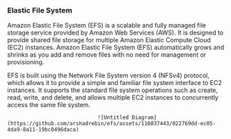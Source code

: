 ### Elastic File System

Amazon Elastic File System (EFS) is a scalable and fully managed file storage service provided by Amazon Web Services (AWS). It is designed to provide shared file storage for multiple Amazon Elastic Compute Cloud (EC2) instances. Amazon Elastic File System (EFS) automatically grows and shrinks as you add and remove files with no need for management or provisioning.

EFS is built using the Network File System version 4 (NFSv4) protocol, which allows it to provide a simple and familiar file system interface to EC2 instances. It supports the standard file system operations such as create, read, write, and delete, and allows multiple EC2 instances to concurrently access the same file system.


                                 ![Untitled Diagram](https://github.com/arshadrebin/efs/assets/116037443/022769dd-ec05-4da9-8a11-19bc0496daca)

